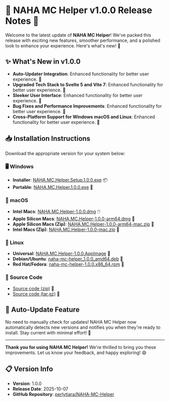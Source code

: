 # 🎉 NAHA MC Helper v1.0.0 Release Notes 🚀

Welcome to the latest update of **NAHA MC Helper**! We've packed this release with exciting new features, smoother performance, and a polished look to enhance your experience. Here's what's new! 🌟

## ✨ What's New in v1.0.0

- **Auto-Updater Integration**: Enhanced functionality for better user experience. 💎
- **Upgraded Tech Stack to Svelte 5 and Vite 7**: Enhanced functionality for better user experience. 💎
- **Sleeker User Interface**: Enhanced functionality for better user experience. 💎
- **Bug Fixes and Performance Improvements**: Enhanced functionality for better user experience. 💎
- **Cross-Platform Support for Windows macOS and Linux**: Enhanced functionality for better user experience. 💎

## 📥 Installation Instructions

Download the appropriate version for your system below:

### 🖥️ Windows

- **Installer**: [NAHA.MC.Helper.Setup.1.0.0.exe](https://github.com/perlytiara/NAHA-MC-Helper/releases/download/v1.0.0/NAHA.MC.Helper.Setup.1.0.0.exe) 📦
- **Portable**: [NAHA.MC.Helper.1.0.0.exe](https://github.com/perlytiara/NAHA-MC-Helper/releases/download/v1.0.0/NAHA.MC.Helper.1.0.0.exe) 💼

### 🍎 macOS

- **Intel Macs**: [NAHA.MC.Helper-1.0.0.dmg](https://github.com/perlytiara/NAHA-MC-Helper/releases/download/v1.0.0/NAHA.MC.Helper-1.0.0.dmg) 🖱️
- **Apple Silicon Macs**: [NAHA.MC.Helper-1.0.0-arm64.dmg](https://github.com/perlytiara/NAHA-MC-Helper/releases/download/v1.0.0/NAHA.MC.Helper-1.0.0-arm64.dmg) 🍏
- **Apple Silicon Macs (Zip)**: [NAHA.MC.Helper-1.0.0-arm64-mac.zip](https://github.com/perlytiara/NAHA-MC-Helper/releases/download/v1.0.0/NAHA.MC.Helper-1.0.0-arm64-mac.zip) 📎
- **Intel Macs (Zip)**: [NAHA.MC.Helper-1.0.0-mac.zip](https://github.com/perlytiara/NAHA-MC-Helper/releases/download/v1.0.0/NAHA.MC.Helper-1.0.0-mac.zip) 📎

### 🐧 Linux

- **Universal**: [NAHA.MC.Helper-1.0.0.AppImage](https://github.com/perlytiara/NAHA-MC-Helper/releases/download/v1.0.0/NAHA.MC.Helper-1.0.0.AppImage) 🐧
- **Debian/Ubuntu**: [naha-mc-helper_1.0.0_amd64.deb](https://github.com/perlytiara/NAHA-MC-Helper/releases/download/v1.0.0/naha-mc-helper_1.0.0_amd64.deb) 📀
- **Red Hat/Fedora**: [naha-mc-helper-1.0.0.x86_64.rpm](https://github.com/perlytiara/NAHA-MC-Helper/releases/download/v1.0.0/naha-mc-helper-1.0.0.x86_64.rpm) 🔧

### 📂 Source Code

- [Source code (zip)](https://github.com/perlytiara/NAHA-MC-Helper/archive/refs/tags/v1.0.0.zip) 📜
- [Source code (tar.gz)](https://github.com/perlytiara/NAHA-MC-Helper/archive/refs/tags/v1.0.0.tar.gz) 📜

## 🔄 Auto-Update Feature

No need to manually check for updates! NAHA MC Helper now automatically detects new versions and notifies you when they're ready to install. Stay current with minimal effort! 🔔

---

**Thank you for using NAHA MC Helper!** We're thrilled to bring you these improvements. Let us know your feedback, and happy exploring! 😄

## 📋 Version Info

- **Version**: 1.0.0
- **Release Date**: 2025-10-07
- **GitHub Repository**: [perlytiara/NAHA-MC-Helper](https://github.com/perlytiara/NAHA-MC-Helper)
